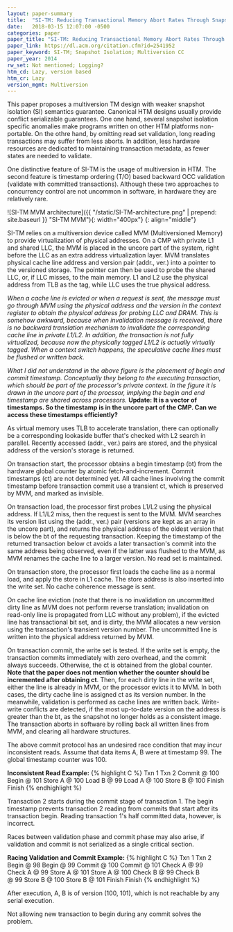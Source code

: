 ```yaml
---
layout: paper-summary
title:  "SI-TM: Reducing Transactional Memory Abort Rates Through Snapshot Isolation"
date:   2018-03-15 12:07:00 -0500
categories: paper
paper_title: "SI-TM: Reducing Transactional Memory Abort Rates Through Snapshot Isolation"
paper_link: https://dl.acm.org/citation.cfm?id=2541952
paper_keyword: SI-TM; Snapshot Isolation; Multiversion CC
paper_year: 2014
rw_set: Not mentioned; Logging?
htm_cd: Lazy, version based
htm_cr: Lazy
version_mgmt: Multiversion
---
```


This paper proposes a multiversion TM design with weaker snapshot isolation (SI) semantics guarantee. 
Canonical HTM designs usually provide conflict serializable guarantees. One one hand, several snapshot 
isolation specific anomalies make programs written on other HTM platforms non-portable. On the othre hand, 
by omitting read set validation, long reading transactions may suffer from 
less aborts. In addition, less hardware resources are dedicated to maintaining transaction metadata,
as fewer states are needed to validate.

One distinctive feature of SI-TM is the usage of multiversion in HTM. The second feature is timestamp ordering
(T/O) based backward OCC validation (validate with committed transactions). Although these two approaches
to concurrency control are not uncommon in software, in hardware they are relatively rare.

![SI-TM MVM architecture]({{ "/static/SI-TM-architecture.png" | prepend: site.baseurl }} "SI-TM MVM"){: width="400px"}
{: align="middle"}

SI-TM relies on a multiversion device called MVM (Multiversioned Memory) to provide virtualization of physical addresses. 
On a CMP with private L1 and shared LLC, the MVM is placed in the uncore part of the system, right before the LLC as an
extra address virtualization layer. MVM translates physical cache line address and version pair (addr., ver.) into a pointer 
to the versioned storage. The pointer can then be used to probe the shared LLC, or, if LLC misses, to
the main memory. L1 and L2 use the physical address from TLB as the tag, while LLC uses the true physical address. 

*When a cache line is evicted or when a request
is sent, the message must go through MVM using the physical address and the version in the context register to obtain
the physical address for probing LLC and DRAM. This is somehow awkward, because when invalidation message is received,
there is no backward translation mechanism to invalidate the corresponding cache line in private L1/L2. In addition,
the transaction is not fully virtualized, because now the physically tagged L1/L2 is actually virtually tagged. When
a context switch happens, the speculative cache lines must be flushed or written back.*

*What I did not understand in the above figure is the placement of begin and commit timestamp. Conceptually they belong to
the executing transaction, which should be part of the processor's private context. In the figure it is drawn in the
uncore part of the procssor, implying the begin and end timestamp are shared across processors.* **Update: It is a vector 
of timestamps. So the timestamp is in the uncore part of the CMP. Can we access these timestamps efficiently?**

As virtual memory uses TLB to accelerate translation, there can optionally be a corresponding lookaside buffer that's 
checked with L2 search in parallel. Recently accessed (addr., ver.) pairs are stored, and the physical address 
of the version's storage is returned.

On transaction start, the processor obtains a begin timestamp (bt) from the hardware global counter by atomic 
fetch-and-increment. Commit timestamps (ct) are not determined yet. All cache lines involving the commit
timestamp before transaction commit use a transient ct, which is preserved by MVM, and marked as invisible.

On transaction load, the processor first probes L1/L2 using the physical address. If L1/L2 miss, then the request 
is sent to the MVM. MVM searches its version list using the (addr., ver.) pair (versions are kept as an array
in the uncore part), and returns the physical address of the oldest version that is below the bt of the requesting
transaction. Keeping the timestamp of the returned transaction below ct avoids a later transaction's commit into the same 
address being observed, even if the latter was flushed to the MVM, as MVM renames the cache line to a larger version.
No read set is maintained.

On transaction store, the processor first loads the cache line as a normal load, and apply the store in L1 cache. 
The store address is also inserted into the write set. No cache coherence message is sent.

On cache line eviction (note that there is no invalidation on uncommitted dirty line as MVM does not perform reverse 
translation; invalidation on read-only line is propagated from LLC without any problem), if the evicted line
has transactional bit set, and is dirty, the MVM allocates a new version using the transaction's transient version
number. The uncommitted line is written into the physical address returned by MVM.

On transaction commit, the write set is tested. If the write set is empty, the transaction commits immediately with
zero overhead, and the commit always succeeds. Otherwise, the ct is obtained from the global counter. 
**Note that the paper does not mention whether the counter should be incremented after obtaining ct**.
Then, for each dirty line in the write set, either the line is already in MVM, or the processor evicts it to MVM.
In both cases, the dirty cache line is assigned ct as its version number. In the meanwhile, validation is performed
as cache lines are written back. Write-write conflicts are detected, if the most up-to-date version on the address 
is greater than the bt, as the snapshot no longer holds as a consistent image. The transaction aborts in software
by rolling back all written lines from MVM, and clearing all hardware structures.

The above commit protocol has an undesired race condition that may incur inconsistent reads. Assume that
data items A, B were at timestamp 99. The global timestamp counter was 100.

**Inconsistent Read Example:**
{% highlight C %}
   Txn 1         Txn 2
Commit @ 100
              Begin @ 101
  Store A
   @ 100
                Load  B
                 @ 99
                Load  A
                 @ 100
  Store B
   @ 100
  Finish
                Finish
{% endhighlight %}

Transaction 2 starts during the commit stage of transaction 1. The begin timestamp prevents 
transaction 2 reading from commits that start after its transaction begin. Reading transaction 1's half 
committed data, however, is incorrect. 

Races between validation phase and commit phase may also arise, if validation and commit is not serialized as 
a single critical section.

**Racing Validation and Commit Example:**
{% highlight C %}
   Txn 1         Txn 2
 Begin @ 98
               Begin @ 99
Commit @ 100
              Commit @ 101
  Check A
   @ 99                     
                Check A
                 @ 99
                Store A
                 @ 101
  Store A
   @ 100
  Check B
   @ 99 
                Check B             
                 @ 99
  Store B
   @ 100
                Store B
                 @ 101
  Finish
                Finish
{% endhighlight %}

After execution, A, B is of version (100, 101), which is not reachable by any serial execution.

Not allowing new transaction to begin during any commit solves the problem. 
